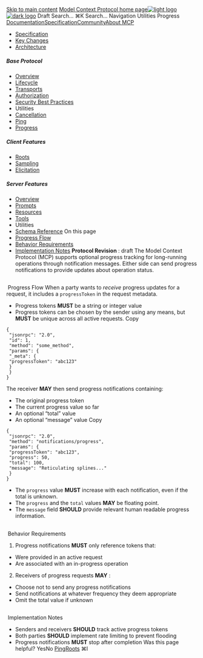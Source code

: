 [Skip to main content](#content-area)
[Model Context Protocol home page![light logo](https://mintcdn.com/mcp/4ZXF1PrDkEaJvXpn/logo/light.svg?fit=max&auto=format&n=4ZXF1PrDkEaJvXpn&q=85&s=4498cb8a57d574005f3dca62bdd49c95)![dark logo](https://mintcdn.com/mcp/4ZXF1PrDkEaJvXpn/logo/dark.svg?fit=max&auto=format&n=4ZXF1PrDkEaJvXpn&q=85&s=c0687c003f8f2cbdb24772ab4c8a522c)](/)
Draft
Search...
⌘K
Search...
Navigation
Utilities
Progress
[Documentation](/docs/getting-started/intro)[Specification](/specification/2025-06-18)[Community](/community/communication)[About MCP](/about)
 * [Specification](/specification/draft)
 * [Key Changes](/specification/draft/changelog)
 * [Architecture](/specification/draft/architecture)
##### Base Protocol
 * [Overview](/specification/draft/basic)
 * [Lifecycle](/specification/draft/basic/lifecycle)
 * [Transports](/specification/draft/basic/transports)
 * [Authorization](/specification/draft/basic/authorization)
 * [Security Best Practices](/specification/draft/basic/security_best_practices)
 * Utilities
 * [Cancellation](/specification/draft/basic/utilities/cancellation)
 * [Ping](/specification/draft/basic/utilities/ping)
 * [Progress](/specification/draft/basic/utilities/progress)
##### Client Features
 * [Roots](/specification/draft/client/roots)
 * [Sampling](/specification/draft/client/sampling)
 * [Elicitation](/specification/draft/client/elicitation)
##### Server Features
 * [Overview](/specification/draft/server)
 * [Prompts](/specification/draft/server/prompts)
 * [Resources](/specification/draft/server/resources)
 * [Tools](/specification/draft/server/tools)
 * Utilities
 * [Schema Reference](/specification/draft/schema)
On this page
 * [Progress Flow](#progress-flow)
 * [Behavior Requirements](#behavior-requirements)
 * [Implementation Notes](#implementation-notes)
**Protocol Revision** : draft
The Model Context Protocol (MCP) supports optional progress tracking for long-running operations through notification messages. Either side can send progress notifications to provide updates about operation status.
## 
[​](#progress-flow)
Progress Flow
When a party wants to _receive_ progress updates for a request, it includes a `progressToken` in the request metadata.
 * Progress tokens **MUST** be a string or integer value
 * Progress tokens can be chosen by the sender using any means, but **MUST** be unique across all active requests.
Copy
```
{
 "jsonrpc": "2.0",
 "id": 1,
 "method": "some_method",
 "params": {
 "_meta": {
 "progressToken": "abc123"
 }
 }
}
```
The receiver **MAY** then send progress notifications containing:
 * The original progress token
 * The current progress value so far
 * An optional “total” value
 * An optional “message” value
Copy
```
{
 "jsonrpc": "2.0",
 "method": "notifications/progress",
 "params": {
 "progressToken": "abc123",
 "progress": 50,
 "total": 100,
 "message": "Reticulating splines..."
 }
}
```
 * The `progress` value **MUST** increase with each notification, even if the total is unknown.
 * The `progress` and the `total` values **MAY** be floating point.
 * The `message` field **SHOULD** provide relevant human readable progress information.
## 
[​](#behavior-requirements)
Behavior Requirements
 1. Progress notifications **MUST** only reference tokens that:
 * Were provided in an active request
 * Are associated with an in-progress operation
 2. Receivers of progress requests **MAY** :
 * Choose not to send any progress notifications
 * Send notifications at whatever frequency they deem appropriate
 * Omit the total value if unknown
## 
[​](#implementation-notes)
Implementation Notes
 * Senders and receivers **SHOULD** track active progress tokens
 * Both parties **SHOULD** implement rate limiting to prevent flooding
 * Progress notifications **MUST** stop after completion
Was this page helpful?
YesNo
[Ping](/specification/draft/basic/utilities/ping)[Roots](/specification/draft/client/roots)
⌘I